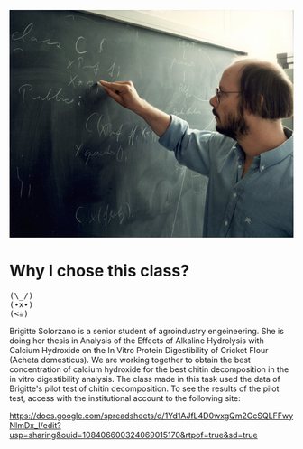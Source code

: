 <p align="center">
  <img src="docs/bjarne.jpg" alt="Bjarne Stroustrup writing the declaration of a class on a whiteboard" />
</p>

# Why I chose this class?


<pre>
(\_/)
(•x•) 
(<☕)
</pre>

Brigitte Solorzano is a senior student of agroindustry engeineering. She is doing her thesis in Analysis of the Effects of Alkaline Hydrolysis with Calcium Hydroxide on the In Vitro Protein Digestibility of Cricket Flour (Acheta domesticus). We are working together to obtain the best concentration of calcium hydroxide for the best chitin decomposition in the in vitro digestibility analysis. 
The class made in this task used the data of Brigitte's pilot test of chitin decomposition. To see the results of the pilot test, access with the institutional account to the following site: 

https://docs.google.com/spreadsheets/d/1Yd1AJfL4D0wxgQm2GcSQLFFwyNlmDx_I/edit?usp=sharing&ouid=108406600324069015170&rtpof=true&sd=true
